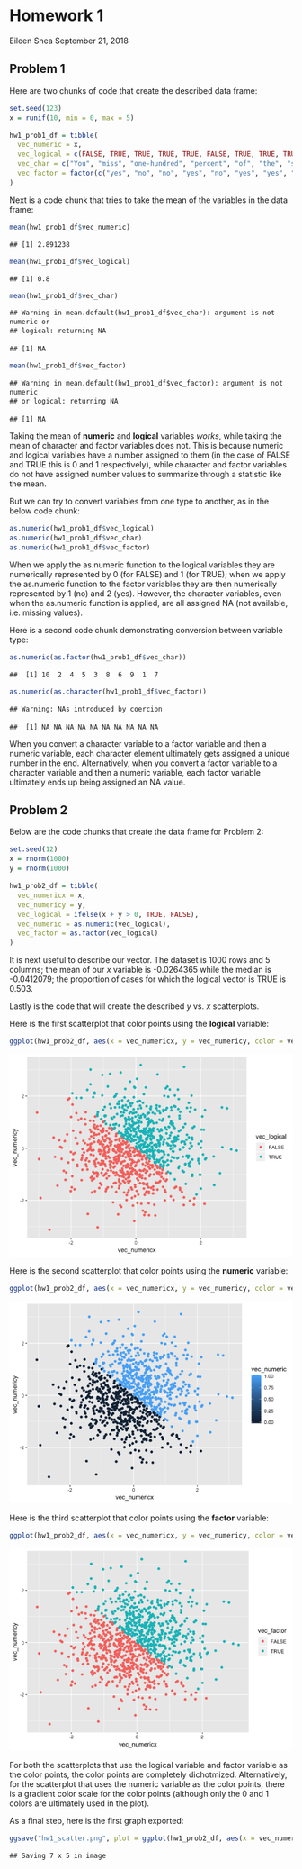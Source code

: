 Homework 1
================
Eileen Shea
September 21, 2018

## Problem 1

Here are two chunks of code that create the described data frame:

``` r
set.seed(123)
x = runif(10, min = 0, max = 5)
```

``` r
hw1_prob1_df = tibble(
  vec_numeric = x,
  vec_logical = c(FALSE, TRUE, TRUE, TRUE, TRUE, FALSE, TRUE, TRUE, TRUE, TRUE),
  vec_char = c("You", "miss", "one-hundred", "percent", "of", "the", "shots", "you", "don't", "take"),
  vec_factor = factor(c("yes", "no", "no", "yes", "no", "yes", "yes", "no", "no", "yes"))
)
```

Next is a code chunk that tries to take the mean of the variables in the
data
    frame:

``` r
mean(hw1_prob1_df$vec_numeric)
```

    ## [1] 2.891238

``` r
mean(hw1_prob1_df$vec_logical)
```

    ## [1] 0.8

``` r
mean(hw1_prob1_df$vec_char)
```

    ## Warning in mean.default(hw1_prob1_df$vec_char): argument is not numeric or
    ## logical: returning NA

    ## [1] NA

``` r
mean(hw1_prob1_df$vec_factor)
```

    ## Warning in mean.default(hw1_prob1_df$vec_factor): argument is not numeric
    ## or logical: returning NA

    ## [1] NA

Taking the mean of **numeric** and **logical** variables *works*, while
taking the mean of character and factor variables does not. This is
because numeric and logical variables have a number assigned to them (in
the case of FALSE and TRUE this is 0 and 1 respectively), while
character and factor variables do not have assigned number values to
summarize through a statistic like the mean.

But we can try to convert variables from one type to another, as in the
below code chunk:

``` r
as.numeric(hw1_prob1_df$vec_logical)
as.numeric(hw1_prob1_df$vec_char)
as.numeric(hw1_prob1_df$vec_factor)
```

When we apply the as.numeric function to the logical variables they are
numerically represented by 0 (for FALSE) and 1 (for TRUE); when we apply
the as.numeric function to the factor variables they are then
numerically represented by 1 (no) and 2 (yes). However, the character
variables, even when the as.numeric function is applied, are all
assigned NA (not available, i.e. missing values).

Here is a second code chunk demonstrating conversion between variable
type:

``` r
as.numeric(as.factor(hw1_prob1_df$vec_char))
```

    ##  [1] 10  2  4  5  3  8  6  9  1  7

``` r
as.numeric(as.character(hw1_prob1_df$vec_factor))
```

    ## Warning: NAs introduced by coercion

    ##  [1] NA NA NA NA NA NA NA NA NA NA

When you convert a character variable to a factor variable and then a
numeric variable, each character element ultimately gets assigned a
unique number in the end. Alternatively, when you convert a factor
variable to a character variable and then a numeric variable, each
factor variable ultimately ends up being assigned an NA value.

## Problem 2

Below are the code chunks that create the data frame for Problem 2:

``` r
set.seed(12)
x = rnorm(1000)
y = rnorm(1000)
```

``` r
hw1_prob2_df = tibble(
  vec_numericx = x,
  vec_numericy = y,
  vec_logical = ifelse(x + y > 0, TRUE, FALSE),
  vec_numeric = as.numeric(vec_logical),
  vec_factor = as.factor(vec_logical)
)
```

It is next useful to describe our vector. The dataset is 1000 rows and 5
columns; the mean of our *x* variable is -0.0264365 while the median is
-0.0412079; the proportion of cases for which the logical vector is TRUE
is 0.503.

Lastly is the code that will create the described *y* vs. *x*
scatterplots.

Here is the first scatterplot that color points using the **logical**
variable:

``` r
ggplot(hw1_prob2_df, aes(x = vec_numericx, y = vec_numericy, color = vec_logical)) + geom_point()
```

![](p8105_hw1_eas2297_files/figure-gfm/yx_scatter1-1.png)<!-- -->

Here is the second scatterplot that color points using the **numeric**
variable:

``` r
ggplot(hw1_prob2_df, aes(x = vec_numericx, y = vec_numericy, color = vec_numeric)) + geom_point()
```

![](p8105_hw1_eas2297_files/figure-gfm/yx_scatter2-1.png)<!-- -->

Here is the third scatterplot that color points using the **factor**
variable:

``` r
ggplot(hw1_prob2_df, aes(x = vec_numericx, y = vec_numericy, color = vec_factor)) + geom_point()
```

![](p8105_hw1_eas2297_files/figure-gfm/yx_scatter3-1.png)<!-- -->

For both the scatterplots that use the logical variable and factor
variable as the color points, the color points are completely
dichotmized. Alternatively, for the scatterplot that uses the numeric
variable as the color points, there is a gradient color scale for the
color points (although only the 0 and 1 colors are ultimately used in
the plot).

As a final step, here is the first graph
exported:

``` r
ggsave("hw1_scatter.png", plot = ggplot(hw1_prob2_df, aes(x = vec_numericx, y = vec_numericy, color = vec_logical)) + geom_point() )
```

    ## Saving 7 x 5 in image
